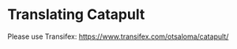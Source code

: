 Translating Catapult
====================

Please use Transifex: https://www.transifex.com/otsaloma/catapult/

